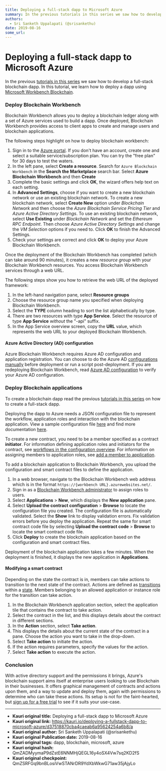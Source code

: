 ```yaml
---
title: Deploying a full-stack dapp to Microsoft Azure
summary: In the previous tutorials in this series we saw how to develop a full-stack blockchain dapp. In this tutorial, we learn how to deploy a dapp using Microsoft Workbench Blockchain. Deploy Blockchain Workbench Blockchain Workbench allows you to deploy a blockchain ledger along with a set of Azure services used to build a dapp. Once deployed, Blockchain Workbench provides access to client apps to create and manage users and blockchain applications. The following steps highlight on how to deploy bloc
authors:
  - Sri Sanketh Uppalapati (@srisankethu)
date: 2019-08-16
some_url: 
---
```


# Deploying a full-stack dapp to Microsoft Azure


In the previous [tutorials in this series](https://kauri.io/collection/5b8e401ee727370001c942e3) we saw how to develop a full-stack blockchain dapp. In this tutorial, we learn how to deploy a dapp using [Microsoft Workbench Blockchain](https://azure.microsoft.com/en-us/features/blockchain-workbench/).

### Deploy Blockchain Workbench

Blockchain Workbench allows you to deploy a blockchain ledger along with a set of Azure services used to build a dapp. Once deployed, Blockchain Workbench provides access to client apps to create and manage users and blockchain applications.

The following steps highlight on how to deploy blockchain workbench:

1.  Sign in to the [Azure portal](https://portal.azure.com/). If you don't have an account, create one and select a suitable service/subscription plan. You can try the "free plan" for 30 days to test the waters.
2.  In the left pane, select **Create a resource**. Search for `Azure Blockchain Workbench` in the **Search the Marketplace** search bar. Select **Azure Blockchain Workbench** and then **Create**
3.  Complete the basic settings and click **OK**, the wizard offers help text on each setting.
4.  In **Advanced Settings**, choose if you want to create a new blockchain network or use an existing blockchain network. To create a new blockchain network, select **Create New** option under _Blockchain Network_ and then choose the _Azure Blockchain Service Pricing Tier_ and _Azure Active Directory Settings_. To use an existing blockchain network, select **Use Existing** under _Blockchain Network_ and set the _Ethereum RPC Endpoint_. Then choose _Azure Active Directory Settings_ and change the _VM Selection_ options if you need to. Click **OK** to finish the Advanced Settings.
5.  Check your settings are correct and click **OK** to deploy your Azure Blockchain Workbench.

Once the deployment of the Blockchain Workbench has completed (which can take around 90 minutes), it creates a new _resource group_ with your Blockchain Workbench resources. You access Blockchain Workbench services through a web URL.

The following steps show you how to retrieve the web URL of the deployed framework:

1.  In the left-hand navigation pane, select **Resource groups**
2.  Choose the resource group name you specified when deploying Blockchain Workbench.
3.  Select the **TYPE** column heading to sort the list alphabetically by type.
4.  There are two resources with type **App Service**. Select the resource of type **App Service** _without_ the "-api" suffix.
5.  In the App Service overview screen, copy the **URL** value, which represents the web URL to your deployed Blockchain Workbench.

#### Azure Active Directory (AD) configuration

Azure Blockchain Workbench requires Azure AD configuration and application registration. You can choose to do the Azure AD [configurations manually](https://docs.microsoft.com/en-gb/azure/blockchain/workbench/deploy#azure-ad-configuration) before deployment or run a script post-deployment. If you are redeploying Blockchain Workbench, read [Azure AD configuration](https://docs.microsoft.com/en-gb/azure/blockchain/workbench/deploy#azure-ad-configuration) to verify your Azure AD configuration.

### Deploy Blockchain applications

To create a blockchain dapp read the previous [tutorials in this series](https://kauri.io/collection/5b8e401ee727370001c942e3) on how to create a full-stack dapp.

Deploying the dapp to Azure needs a JSON configuration file to represent the workflow, application roles and interaction with the blockchain application. View a sample configuration file [here](https://docs.microsoft.com/en-gb/azure/blockchain/workbench/create-app#configuration-file) and find more documentation [here](https://docs.microsoft.com/en-us/azure/blockchain/workbench/configuration).

To create a new contract, you need to be a member specified as a contract **initiator**. For information defining application roles and initiators for the contract, see [workflows in the configuration overview](https://docs.microsoft.com/en-gb/azure/blockchain/workbench/configuration#workflows). For information on assigning members to application roles, see [add a member to application](https://docs.microsoft.com/en-gb/azure/blockchain/workbench/manage-users#add-member-to-application).

To add a blockchain application to Blockchain Workbench, you upload the configuration and smart contract files to define the application.

1.  In a web browser, navigate to the Blockchain Workbench web address which is in the format `https://{workbench URL}.azurewebsites.net/`.
2.  Sign in as a [Blockchain Workbench administrator](https://docs.microsoft.com/en-gb/azure/blockchain/workbench/manage-users#manage-blockchain-workbench-administrators) to assign roles to users.
3.  Select **Applications** > **New**, which displays the **New application** pane.
4.  Select **Upload the contract configuration** > **Browse** to locate the configuration file you created. The configuration file is automatically validated. Select the **Show** link to display validation errors. Fix validation errors before you deploy the application. Repeat the same for smart contract code file by selecting **Upload the contract code** > **Browse** to locate the smart contract code file.
5.  Click **Deploy** to create the blockchain application based on the configuration and smart contract files.

Deployment of the blockchain application takes a few minutes. When the deployment is finished, it displays the new application in **Applications**.

#### Modifying a smart contract

Depending on the state the contract is in, members can take actions to transition to the next state of the contract. Actions are defined as [transitions](https://docs.microsoft.com/en-gb/azure/blockchain/workbench/configuration#transitions) within a [state](https://docs.microsoft.com/en-gb/azure/blockchain/workbench/configuration#states). Members belonging to an allowed application or instance role for the transition can take action.

1.  In the Blockchain Workbench application section, select the application tile that contains the contract to take action.
2.  Select the contract in the list, and this displays details about the contract in different sections.
3.  In the **Action** section, select **Take action**.
4.  This displays the details about the current state of the contract in a pane. Choose the action you want to take in the drop-down.
5.  Select **Take action** to initiate the action.
6.  If the action requires parameters, specify the values for the action.
7.  Select **Take action** to execute the action.

### Conclusion

With active directory support and the permissions it brings, Azure's blockchain support aims itself at enterprise users looking to use Blockchain in their businesses. It offers graphical management of contracts and actions upon them, and a way to update and deploy them, again with permissions to determine who can take these actions. Its setup is not for the faint-hearted, but [sign up for a free trial](https://account.azure.com/signup?offer=ms-azr-0044p&appId=102&ref=azureplat-generic&redirectURL=https%3a%2f%2fazure.microsoft.com%2fen-gb%2fget-started%2fwelcome-to-azure%2f&l=en-gb&correlationId=06AC26C311DF6D6E0E532B7010B46CF4) to see if it suits your use-case.


---

- **Kauri original title:** Deploying a full-stack dapp to Microsoft Azure
- **Kauri original link:** https://kauri.io/deploying-a-fullstack-dapp-to-microsoft-azure/d37518870cba4caeab6a95624254a6b8/a
- **Kauri original author:** Sri Sanketh Uppalapati (@srisankethu)
- **Kauri original Publication date:** 2019-08-16
- **Kauri original tags:** dapp, blockchain, microsoft, azure
- **Kauri original hash:** QmZADMyymaP9dZstE6NNMHjQEGL16y4oSX4Vw7sq2KD2fS
- **Kauri original checkpoint:** QmZSRFGq9bnBLosiVwSTANrDR9YdXbWkwG71aw35jAjyLo



